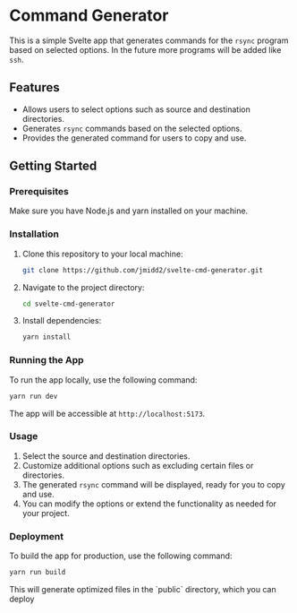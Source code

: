 # Command Generator

This is a simple Svelte app that generates commands for the `rsync` program based on selected options. In the future
more programs will be added like `ssh`.

## Features

- Allows users to select options such as source and destination directories.
- Generates `rsync` commands based on the selected options.
- Provides the generated command for users to copy and use.

## Getting Started

### Prerequisites

Make sure you have Node.js and yarn installed on your machine.

### Installation

1. Clone this repository to your local machine:

   ```bash
   git clone https://github.com/jmidd2/svelte-cmd-generator.git
   ```

2. Navigate to the project directory:

   ```bash
   cd svelte-cmd-generator
   ```

3. Install dependencies:

   ```bash
   yarn install
   ```

### Running the App

To run the app locally, use the following command:

```bash
yarn run dev
```

The app will be accessible at `http://localhost:5173`.

### Usage

1. Select the source and destination directories.
2. Customize additional options such as excluding certain files or directories.
3. The generated `rsync` command will be displayed, ready for you to copy and use.
4. You can modify the options or extend the functionality as needed for your project.

### Deployment

To build the app for production, use the following command:

```bash
yarn run build
```

This will generate optimized files in the \`public\` directory, which you can deploy
